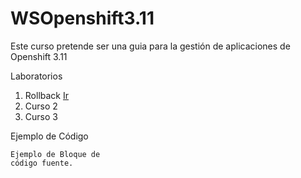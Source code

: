 # WSOpenshift3.11
Este curso pretende ser una guia para la gestión de aplicaciones de Openshift 3.11



Laboratorios

1. Rollback [Ir](https://www.google.com)
2. Curso 2
3. Curso 3


Ejemplo de Código

```
Ejemplo de Bloque de 
código fuente.
```
